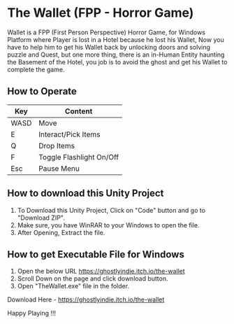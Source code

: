 # The Wallet (FPP - Horror Game)
Wallet is a FPP (First Person Perspective) Horror Game, for Windows Platform where Player is lost in a Hotel because he lost his Wallet, Now you have to help him to get his Wallet back by unlocking doors and solving puzzle and Quest, but one more thing, there is an in-Human Entity haunting the Basement of the Hotel, you job is to avoid the ghost and get his Wallet to complete the game.

## How to Operate
| Key | Content |
| --- | --------|
| WASD | Move |
| E | Interact/Pick Items |
| Q | Drop Items |
| F | Toggle Flashlight On/Off |
| Esc | Pause Menu |


## How to download this Unity Project
1. To Download this Unity Project, Click on "Code" button and go to "Download ZIP".
2. Make sure, you have WinRAR to your Windows to open the file.
3. After Opening, Extract the file.

## How to get Executable File for Windows
1. Open the below URL 
https://ghostlyindie.itch.io/the-wallet
2. Scroll Down on the page and click download button.
3. Open "TheWallet.exe" file in the folder.

Download Here - https://ghostlyindie.itch.io/the-wallet

Happy Playing !!!
